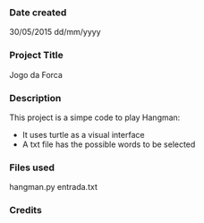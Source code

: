 ### Date created
30/05/2015
dd/mm/yyyy

### Project Title
Jogo da Forca

### Description
This project is a simpe code to play Hangman:
  - It uses turtle as a visual interface
  - A txt file has the possible words to be selected

### Files used
hangman.py
entrada.txt

### Credits
